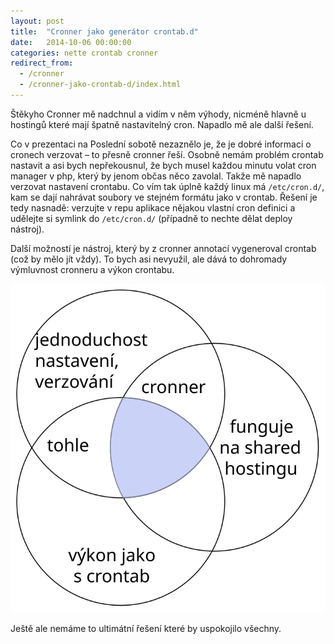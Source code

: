 ```yaml
---
layout: post
title:  "Cronner jako generátor crontab.d"
date:   2014-10-06 00:00:00
categories: nette crontab cronner
redirect_from:
  - /cronner
  - /cronner-jako-crontab-d/index.html
---
```


Štěkyho Cronner mě nadchnul a vidím v něm výhody, nicméně hlavně u hostingů které mají špatně nastavitelný cron. Napadlo mě ale další řešení.

Co v prezentaci na Poslední sobotě nezaznělo je, že je dobré informaci o cronech verzovat – to přesně cronner řeší. Osobně nemám problém crontab nastavit a asi bych nepřekousnul, že bych musel každou minutu volat cron manager v php, který by jenom občas něco zavolal. Takže mě napadlo verzovat nastavení crontabu. Co vím tak úplně každý linux má `/etc/cron.d/`, kam se dají nahrávat soubory ve stejném formátu jako v crontab. Řešení je tedy nasnadě: verzujte v repu aplikace nějakou vlastní cron definici a udělejte si symlink do `/etc/cron.d/` (případně to nechte dělat deploy nástroj).

Další možností je nástroj, který by z cronner annotací vygeneroval crontab (což by mělo jít vždy). To bych asi nevyužil, ale dává to dohromady výmluvnost cronneru a výkon crontabu.

![Diagram](/assets/cronner-venn.svg)

Ještě ale nemáme to ultimátní řešení které by uspokojilo všechny.
